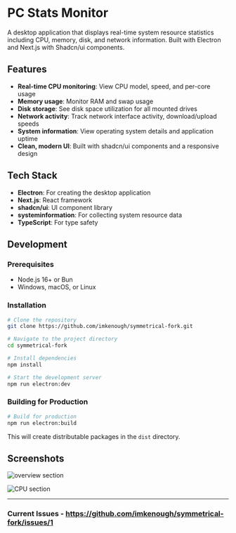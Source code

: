 # PC Stats Monitor

A desktop application that displays real-time system resource statistics including CPU, memory, disk, and network information. Built with Electron and Next.js with Shadcn/ui components.

## Features

- **Real-time CPU monitoring**: View CPU model, speed, and per-core usage
- **Memory usage**: Monitor RAM and swap usage
- **Disk storage**: See disk space utilization for all mounted drives
- **Network activity**: Track network interface activity, download/upload speeds
- **System information**: View operating system details and application uptime
- **Clean, modern UI**: Built with shadcn/ui components and a responsive design

## Tech Stack

- **Electron**: For creating the desktop application
- **Next.js**: React framework
- **shadcn/ui**: UI component library
- **systeminformation**: For collecting system resource data
- **TypeScript**: For type safety

## Development

### Prerequisites

- Node.js 16+ or Bun
- Windows, macOS, or Linux

### Installation

```bash
# Clone the repository
git clone https://github.com/imkenough/symmetrical-fork.git

# Navigate to the project directory
cd symmetrical-fork

# Install dependencies
npm install

# Start the development server
npm run electron:dev
```

### Building for Production

```bash
# Build for production
npm run electron:build
```

This will create distributable packages in the `dist` directory.

## Screenshots

![overview section](https://github.com/user-attachments/assets/49a29123-a4df-4cf1-a95d-2dbbb4d668b3)

![CPU section](https://github.com/user-attachments/assets/e330006a-281a-40fe-a181-65dfcb1aa3d6)

---

### Current Issues - https://github.com/imkenough/symmetrical-fork/issues/1



